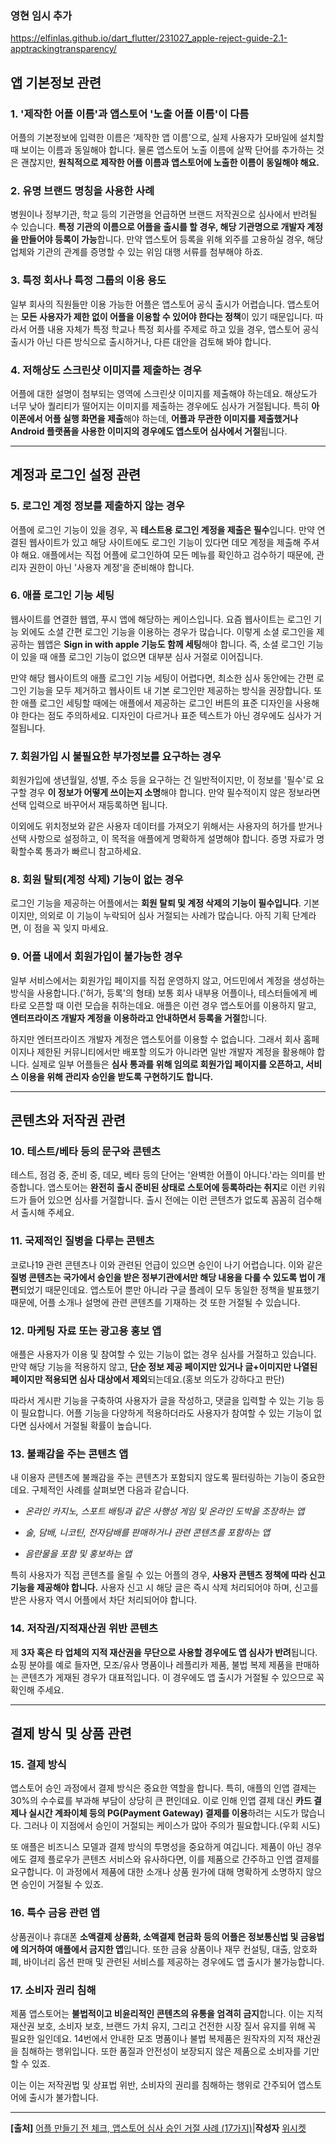 ### 영현 임시 추가
https://elfinlas.github.io/dart_flutter/231027_apple-reject-guide-2.1-apptrackingtransparency/

## **앱 기본정보 관련**

### **1. '제작한 어플 이름'과 앱스토어 '노출 어플 이름'이 다름**

어플의 기본정보에 입력한 이름은 ‘제작한 앱 이름’으로, 실제 사용자가 모바일에 설치할 때 보이는 이름과 동일해야 합니다. 물론 앱스토어 노출 이름에 살짝 단어를 추가하는 것은 괜찮지만, **원칙적으로 제작한 어플 이름과 앱스토어에 노출한 이름이 동일해야 해요.**

### **2. 유명 브랜드 명칭을 사용한 사례**

병원이나 정부기관, 학교 등의 기관명을 언급하면 브랜드 저작권으로 심사에서 반려될 수 있습니다. **특정 기관의 이름으로 어플을 출시를 할 경우, 해당 기관명으로 개발자 계정을 만들어야 등록이 가능**합니다. 만약 앱스토어 등록을 위해 외주를 고용하실 경우, 해당 업체와 기관의 관계를 증명할 수 있는 위임 대행 서류를 첨부해야 하죠.

### **3. 특정 회사나 특정 그룹의 이용 용도**

일부 회사의 직원들만 이용 가능한 어플은 앱스토어 공식 출시가 어렵습니다. 앱스토어는 **모든 사용자가 제한 없이 어플을 이용할 수 있어야 한다는 정책**이 있기 때문입니다. 따라서 어플 내용 자체가 특정 학교나 특정 회사를 주제로 하고 있을 경우, 앱스토어 공식 출시가 아닌 다른 방식으로 출시하거나, 다른 대안을 검토해 봐야 합니다.

### **4. 저해상도 스크린샷 이미지를 제출하는 경우**

어플에 대한 설명이 첨부되는 영역에 스크린샷 이미지를 제출해야 하는데요. 해상도가 너무 낮아 퀄리티가 떨어지는 이미지를 제출하는 경우에도 심사가 거절됩니다. 특히 **아이폰에서 어플 실행 화면을 제출**해야 하는데, **어플과 무관한 이미지를 제출했거나 Android 플랫폼을 사용한 이미지의 경우에도 앱스토어 심사에서 거절**됩니다.

---
## **계정과 로그인 설정 관련**

### **5. 로그인 계정 정보를 제출하지 않는 경우**

어플에 로그인 기능이 있을 경우, 꼭 **테스트용 로그인 계정을 제출은 필수**입니다. 만약 연결된 웹사이트가 있고 해당 사이트에도 로그인 기능이 있다면 데모 계정을 제출해 주셔야 해요. 애플에서는 직접 어플에 로그인하여 모든 메뉴를 확인하고 검수하기 때문에, 관리자 권한이 아닌 '사용자 계정'을 준비해야 합니다.

### **6. 애플 로그인 기능 세팅**

웹사이트를 연결한 웹앱, 푸시 앱에 해당하는 케이스입니다. 요즘 웹사이트는 로그인 기능 외에도 소셜 간편 로그인 기능을 이용하는 경우가 많습니다. 이렇게 소셜 로그인을 제공하는 웹앱은 **Sign in with apple 기능도 함께 세팅**해야 합니다. 즉, 소셜 로그인 기능이 있을 때 애플 로그인 기능이 없으면 대부분 심사 거절로 이어집니다.

만약 해당 웹사이트의 애플 로그인 기능 세팅이 어렵다면, 최소한 심사 동안에는 간편 로그인 기능을 모두 제거하고 웹사이트 내 기본 로그인만 제공하는 방식을 권장합니다. 또한 애플 로그인 세팅할 때에는 애플에서 제공하는 로그인 버튼의 표준 디자인을 사용해야 한다는 점도 주의하세요. 디자인이 다르거나 표준 텍스트가 아닌 경우에도 심사가 거절됩니다.

### **7. 회원가입 시 불필요한 부가정보를 요구하는 경우**

회원가입에 생년월일, 성별, 주소 등을 요구하는 건 일반적이지만, 이 정보를 '필수'로 요구할 경우 **이 정보가 어떻게 쓰이는지 소명**해야 합니다. 만약 필수적이지 않은 정보라면 선택 입력으로 바꾸어서 재등록하면 됩니다.

이외에도 위치정보와 같은 사용자 데이터를 가져오기 위해서는 사용자의 허가를 받거나 선택 사항으로 설정하고, 이 목적을 애플에게 명확하게 설명해야 합니다. 증명 자료가 명확할수록 통과가 빠르니 참고하세요.

### **8. 회원 탈퇴(계정 삭제) 기능이 없는 경우**

로그인 기능을 제공하는 어플에서는 **회원 탈퇴 및 계정 삭제의 기능이 필수입니다**. 기본이지만, 의외로 이 기능이 누락되어 심사 거절되는 사례가 많습니다. 아직 기획 단계라면, 이 점을 꼭 잊지 마세요.

### **9. 어플 내에서 회원가입이 불가능한 경우**

일부 서비스에서는 회원가입 페이지를 직접 운영하지 않고, 어드민에서 계정을 생성하는 방식을 사용합니다.('허가, 등록'의 형태) 보통 회사 내부용 어플이나, 테스터들에게 베타로 오픈할 때 이런 모습을 취하는데요. 애플은 이런 경우 앱스토어를 이용하지 말고, **엔터프라이즈 개발자 계정을 이용하라고 안내하면서 등록을 거절**합니다.

하지만 엔터프라이즈 개발자 계정은 앱스토어를 이용할 수 없습니다. 그래서 회사 홈페이지나 제한된 커뮤니티에서만 배포할 의도가 아니라면 일반 개발자 계정을 활용해야 합니다. 실제로 일부 어플들은 **심사 통과를 위해 임의로 회원가입 페이지를 오픈하고, 서비스 이용을 위해 관리자 승인을 받도록 구현하기도 합니다.**

---
## **콘텐츠와 저작권 관련**

### **10. 테스트/베타 등의 문구와 콘텐츠**

테스트, 점검 중, 준비 중, 데모, 베타 등의 단어는 '완벽한 어플이 아니다.'라는 의미를 반증합니다. 앱스토어는 **완전히 출시 준비된 상태로 스토어에 등록하라는 취지**로 이런 키워드가 들어 있으면 심사를 거절합니다. 출시 전에는 이런 콘텐츠가 없도록 꼼꼼히 검수해서 출시해 주세요.

### **11. 국제적인 질병을 다루는 콘텐츠**

코로나19 관련 콘텐츠나 이와 관련된 언급이 있으면 승인이 나기 어렵습니다. 이와 같은 **질병 콘텐츠는 국가에서 승인을 받은 정부기관에서만 해당 내용을 다룰 수 있도록 법이 개편**되었기 때문인데요. 앱스토어 뿐만 아니라 구글 플레이 모두 동일한 정책을 발표했기 때문에, 어플 소개나 설명에 관련 콘텐츠를 기재하는 것 또한 거절될 수 있습니다.

### **12. 마케팅 자료 또는 광고용 홍보 앱**

애플은 사용자가 이용 및 참여할 수 있는 기능이 없는 경우 심사를 거절하고 있습니다. 만약 해당 기능을 적용하지 않고, **단순 정보 제공 페이지만 있거나 글+이미지만 나열된 페이지만 적용되면 심사 대상에서 제외**되는데요.(홍보 의도가 강하다고 판단)

따라서 게시판 기능을 구축하여 사용자가 글을 작성하고, 댓글을 입력할 수 있는 기능 등이 필요합니다. 어플 기능을 다양하게 적용하더라도 사용자가 참여할 수 있는 기능이 없다면 심사에서 거절될 확률이 높습니다.

### **13. 불쾌감을 주는 콘텐츠 앱**

내 이용자 콘텐츠에 불쾌감을 주는 콘텐츠가 포함되지 않도록 필터링하는 기능이 중요한데요. 구체적인 사례를 살펴보면 다음과 같습니다.

- _온라인 카지노, 스포트 배팅과 같은 사행성 게임 및 온라인 도박을 조장하는 앱_
    
- _술, 담배, 니코틴, 전자담배를 판매하거나 관련 콘텐츠를 포함하는 앱_
    
- _음란물을 포함 및 홍보하는 앱_
    
특히 사용자가 직접 콘텐츠를 올릴 수 있는 어플의 경우, **사용자 콘텐츠 정책에 따라 신고 기능을 제공해야 합니다.** 사용자 신고 시 해당 글은 즉시 삭제 처리되어야 하며, 신고를 받은 사용자 역시 어플에서 차단 처리되어야 합니다.

### **14. 저작권/지적재산권 위반 콘텐츠**

제 **3자 혹은 타 업체의 지적 재산권을 무단으로 사용할 경우에도 앱 심사가 반려**됩니다. 쇼핑 분야를 예로 들자면, 모조/유사 명품이나 레플리카 제품, 불법 복제 제품을 판매하는 콘텐츠가 게재된 경우가 대표적입니다. 이 경우에도 앱 출시가 거절될 수 있으므로 꼭 확인해 주세요.

---
## **결제 방식 및 상품 관련**

### **15. 결제 방식**

앱스토어 승인 과정에서 결제 방식은 중요한 역할을 합니다. 특히, 애플의 인앱 결제는 30%의 수수료를 부과해 부담이 상당히 큰 편인데요. 이로 인해 인앱 결제 대신 **카드 결제나 실시간 계좌이체 등의 PG(Payment Gateway) 결제를 이용**하려는 시도가 많습니다. 그러나 이 지점에서 승인이 거절되는 케이스가 많아 주의가 필요합니다.(우회 시도)

또 애플은 비즈니스 모델과 결제 방식의 투명성을 중요하게 여깁니다. 제품이 아닌 경우에도 결제 플로우가 콘텐츠 서비스와 유사하다면, 이를 제품으로 간주하고 인앱 결제를 요구합니다. 이 과정에서 제품에 대한 소개나 상품 원가에 대해 명확하게 소명하지 않으면 승인이 거절될 수 있죠.

### **16. 특수 금융 관련 앱**

상품권이나 휴대폰 **소액결제 상품화, 소액결제 현금화 등의 어플은 정보통신법 및 금융법에 의거하여 애플에서 금지한 앱**입니다. 또한 금융 상품이나 재무 컨설팅, 대출, 암호화폐, 바이너리 옵션 판매 및 관련된 서비스를 제공하는 경우에도 앱 출시가 불가능합니다.

### **17. 소비자 권리 침해**

제품 앱스토어는 **불법적이고 비윤리적인 콘텐츠의 유통을 엄격히 금지**합니다. 이는 지적 재산권 보호, 소비자 보호, 브랜드 가치 유지, 그리고 건전한 시장 질서 유지를 위해 꼭 필요한 일인데요. 14번에서 안내한 모조 명품이나 불법 복제품은 원작자의 지적 재산권을 침해하는 행위입니다. 또한 품질과 안전성이 보장되지 않은 제품으로 소비자를 기만할 수 있죠.

이는 이는 저작권법 및 상표법 위반, 소비자의 권리를 침해하는 행위로 간주되어 앱스토어에 출시가 불가합니다.

---

**[출처]** [어플 만들기 전 체크, 앱스토어 심사 승인 거절 사례 (17가지)](https://blog.naver.com/wishket/223448156681)|**작성자** [위시켓](https://blog.naver.com/wishket)